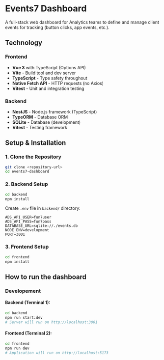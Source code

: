 # Events7 Dashboard

A full-stack web dashboard for Analytics teams to define and manage client events for tracking (button clicks, app events, etc.).


## Technology

### Frontend
- **Vue 3** with TypeScript (Options API)
- **Vite** - Build tool and dev server
- **TypeScript** - Type safety throughout
- **Native Fetch API** - HTTP requests (no Axios)
- **Vitest** - Unit and integration testing

### Backend
- **NestJS** - Node.js framework (TypeScript)
- **TypeORM** - Database ORM
- **SQLite** - Database (development)
- **Vitest** - Testing framework

## Setup & Installation

### 1. Clone the Repository
```bash
git clone <repository-url>
cd events7-dashboard
```

### 2. Backend Setup

```bash
cd backend
npm install
```

Create `.env` file in `backend/` directory:
```env
ADS_API_USER=fun7user
ADS_API_PASS=fun7pass
DATABASE_URL=sqlite://./events.db
NODE_ENV=development
PORT=3001
```

### 3. Frontend Setup

```bash
cd frontend
npm install
```

## How to run the dashboard
### Developement

#### Backend (Terminal 1):
```bash
cd backend
npm run start:dev
# Server will run on http://localhost:3001
```

#### Frontend (Terminal 2):
```bash
cd frontend
npm run dev
# Application will run on http://localhost:5173
```